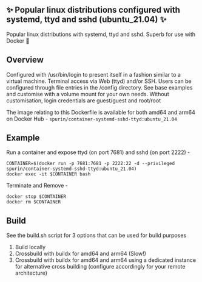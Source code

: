 ## ✨ Popular linux distributions configured with systemd, ttyd and sshd (ubuntu_21.04) ✨

Popular linux distributions with systemd, ttyd and sshd.  Superb for use with Docker 🐋

## Overview

Configured with /usr/bin/login to present itself in a fashion similar to a virtual machine.  Terminal access via Web (ttyd) and/or SSH.  Users can be configured through file entries in the /config directory.  See base examples and customise with a volume mount for your own needs.  Without customisation, login credentials are guest/guest and root/root

The image relating to this Dockerfile is available for both amd64 and arm64 on Docker Hub - ```spurin/container-systemd-sshd-ttyd:ubuntu_21.04```

## Example

Run a container and expose ttyd (on port 7681) and sshd (on port 2222) -

```
CONTAINER=$(docker run -p 7681:7681 -p 2222:22 -d --privileged spurin/container-systemd-sshd-ttyd:ubuntu_21.04)
docker exec -it $CONTAINER bash
```

Terminate and Remove -

```
docker stop $CONTAINER
docker rm $CONTAINER
```

## Build

See the build.sh script for 3 options that can be used for build purposes

1. Build locally
2. Crossbuild with buildx for amd64 and arm64 (Slow!)
3. Crossbuild with buildx for amd64 and arm64 using a dedicated instance for alternative cross building (configure accordingly for your remote architecture)
